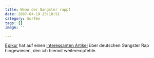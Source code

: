 ```yaml
---
title: Wenn der Gangster rappt
date: 2007-04-19 23:18:51
category: Surfen
tags: []
image: ''

---
```


[Epikur](http://www.myspace.com/epikur) hat auf einen [interessanten Artikel](http://www.spiegel.de/spiegel/0,1518,477706,00.html) über deutschen Gangster Rap hingewiesen, den ich hiermit weiterempfehle.

